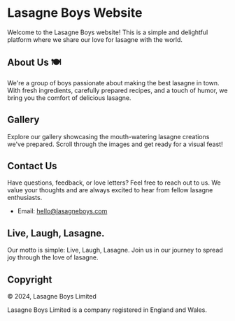 # Lasagne Boys Website

Welcome to the Lasagne Boys website! This is a simple and delightful platform where we share our love for lasagne with the world.

## About Us 🍽️

We're a group of boys passionate about making the best lasagne in town. With fresh ingredients, carefully prepared recipes, and a touch of humor, we bring you the comfort of delicious lasagne.

## Gallery

Explore our gallery showcasing the mouth-watering lasagne creations we've prepared. Scroll through the images and get ready for a visual feast!

## Contact Us

Have questions, feedback, or love letters? Feel free to reach out to us. We value your thoughts and are always excited to hear from fellow lasagne enthusiasts.

- Email: [hello@lasagneboys.com](mailto:hello@lasagneboys.com)

## Live, Laugh, Lasagne.

Our motto is simple: Live, Laugh, Lasagne. Join us in our journey to spread joy through the love of lasagne.

## Copyright

&copy; 2024, Lasagne Boys Limited

Lasagne Boys Limited is a company registered in England and Wales.
